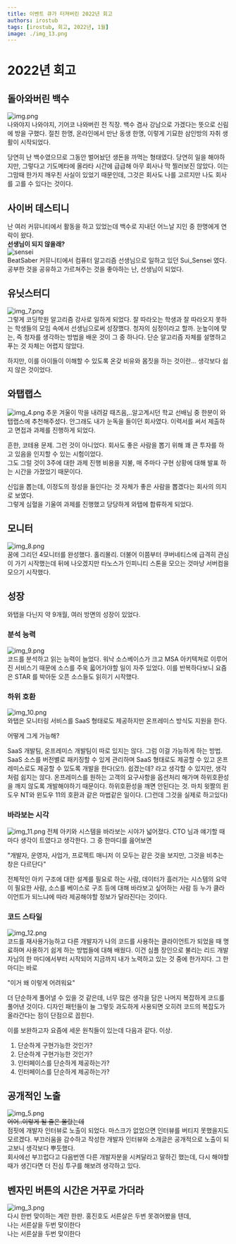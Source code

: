 ```yaml
---
title: 이벤트 큐가 터져버린 2022년 회고
authors: irostub
tags: [irostub, 회고, 2022년, 1월]
image: ./img_13.png
---
```

<!-- 

slug : URL 경로를 명시
title : 제목을 명시
authors : 작성자 속성
 - name : 작성자 명
   title : 작성자 설명
   url : name 을 눌렀을 때 전환할 링크
   image_url : 작성자 콘
tag : 이 글의 tag 분류
-->

# 2022년 회고

## 돌아와버린 백수
![img.png](img.png)  
나와야지 나와야지, 기어코 나와버린 전 직장. 백수 겸사 강남으로 가겠다는 뜻으로 신림에 방을 구했다. 절친 한명, 온라인에서 만난 동생 한명, 이렇게 기묘한 삼인방의 자취 생활이 시작되었다.  

당연히 난 백수였으므로 그동안 벌어놨던 생돈을 까먹는 형태였다. 당연히 일을 해야하지만, 그렇다고 기도메타에 올라타 시간에 급급해 아무 회사나 막 찔러보진 않았다. 
이는 그맘때 한가지 깨우친 사실이 있었기 때문인데, 그것은 회사도 나를 고르지만 나도 회사를 고를 수 있다는 것이다.

## 사이버 데스티니
난 여러 커뮤니티에서 활동을 하고 있었는데 백수로 지내던 어느날 지인 중 한명에게 연락이 왔다.  
**선생님이 되지 않을래?**  
![sensei](sensei.jpeg)  
BeatSaber 커뮤니티에서 컴퓨터 알고리즘 선생님으로 일하고 있던 Sui_Sensei 였다. 공부한 것을 공유하고 가르쳐주는 것을 좋아하는 난, 선생님이 되었다.

## 유닛스터디
![img_7.png](img_7.png)  
그렇게 코딩학원 알고리즘 강사로 일하게 되었다. 잘 따라오는 학생과 잘 따라오지 못하는 학생들의 모임 속에서 선생님으로써 성장했다.
청자의 심정이라고 할까. 눈높이에 맞는, 즉 청자를 생각하는 방법을 배운 것이 그 중 하나다. 단순 알고리즘 자체를 설명하고 푸는 것 자체는 어렵지 않았다.   

하지만, 이를 아이들이 이해할 수 있도록 온갖 비유와 몸짓을 하는 것이란... 생각보다 쉽지 않은 것이었다.

## 와탭랩스
![img_4.png](img_4.png)
추운 겨울이 막을 내려갈 때즈음,..알고계시던 학교 선배님 중 한분이 와탭랩스에 추천해주셨다. 안그래도 내가 눈독을 들이던 회사였다. 이력서를 써서 제출하고 
면접과 과제를 진행하게 되었다.

흔한, 코테용 문제. 그런 것이 아니었다. 회사도 좋은 사람을 뽑기 위해 꽤 큰 투자를 하고 있음을 인지할 수 있는 시험이었다.   
그도 그럴 것이 3주에 대한 과제 진행 비용을 지불, 매 주마다 구현 상황에 대해 발표 하는 시간을 가졌었기 때문이다. 

신입을 뽑는데, 이정도의 정성을 들인다는 것 자체가 좋은 사람을 뽑겠다는 회사의 의지로 보였다.  
그렇게 심혈을 기울여 과제를 진행했고 당당하게 와탭에 합류하게 되었다.

## 모니터
![img_8.png](img_8.png)  
꿈에 그리던 4모니터를 완성했다. 홀리몰리. 더불어 이쯤부터 쿠버네티스에 급격히 관심이 가기 시작했는데 뒤에 나오겠지만 타노스가 인피니티 스톤을 모으는 것마냥
서버컴을 모으기 시작했다.

## 성장
와탭을 다닌지 약 9개월, 여러 방면의 성장이 있었다.   

### 분석 능력
![img_9.png](img_9.png)  
코드를 분석하고 읽는 능력이 늘었다. 워낙 소스베이스가 크고 MSA 아키텍쳐로 이루어진 서비스기 때문에 소스를 주욱 읇어가야할 일이 자주 있었다. 이를 반복하다보니
요즘은 STAR 를 박아둔 오픈 소스들도 읽히기 시작했다.

### 하위 호환
![img_10.png](img_10.png)  
와탭은 모니터링 서비스를 SaaS 형태로도 제공하지만 온프레미스 방식도 지원을 한다. 

어떻게 그게 가능해?

SaaS 개발팀, 온프레미스 개발팀이 따로 있지는 않다. 그럼 이걸 가능하게 하는 방법. SaaS 소스를 버전별로 패키징할 수 있게 관리하며 SaaS 형태로도 제공할 수 있고 온프레미스로도
제공할 수 있도록 개발을 한다(오!). 쉽겠는데? 라고 생각할 수 있지만, 생각처럼 쉽지는 않다. 온프레미스를 원하는 고객의 요구사항을 옵션처리 해가며 하위호환성을 깨지 않도록 개발해야하기 때문이다.
하위호환성을 깨면 안된다는 것. 마치 윗짤의 윈도우 NT와 윈도우 11의 호환과 같은 마법같은 일이다. (그런데 그것을 실제로 하고있다)

### 바라보는 시각
![img_11.png](img_11.png)
전체 아키와 시스템을 바라보는 시야가 넓어졌다. CTO 님과 얘기할 때마다 생각이 트였다고 생각한다. 그 중 한마디를 읊어보면

"개발자, 운영자, 사업가, 프로젝트 매니저 이 모두는 같은 것을 보지만, 그것을 비추는 창은 다르단다"

전체적인 아키 구조에 대한 설계를 필요로 하는 사람, 데이터가 흘러가는 시스템의 요약이 필요한 사람, 소스를 베이스로 구조 등에 대해 바라보고 싶어하는 사람 등 
누가 클라이언트가 되느냐에 따라 제공해야할 정보가 달라진다는 것이다.

### 코드 스타일
![img_12.png](img_12.png)  
코드를 재사용가능하고 다른 개발자가 나의 코드를 사용하는 클라이언트가 되었을 때 명료하며 사용하기 쉽게 하는 방법들에 대해 배웠다. 이건 심플 장인으로 불리는 리드 개발자님의 한 마디에서부터 시작되어 지금까지
내가 노력하고 있는 것 중에 한가지다. 그 한마디는 바로

"이거 왜 이렇게 어려워요"

더 단순하게 풀어낼 수 있을 것 같은데, 너무 많은 생각을 담은 나머지 복잡하게 코드를 풀어낸 것이다. 디자인 패턴들이 늘 그렇듯 과도하게 사용되면 오히려 코드의 복잡도가 올라간다는 점이 단점으로 꼽힌다.

이를 보완하고자 요즘에 세운 원칙들이 있는데 다음과 같다. 이상.

1. 단순하게 구현가능한 것인가?
2. 단순하게 구현가능한 것인가?
3. 인터페이스를 단순하게 제공하는가?
4. 인터페이스를 단순하게 제공하는가?


## 공개적인 노출
![img_5.png](img_5.png)  
~~어어..이렇게 될 줄은 몰랐는데~~  
점핏에 개발자 인터뷰로 노출이 되었다. 마스크가 없었으면 인터뷰를 버티지 못했을지도 모르겠다. 부끄러움을 감수하고 작성한 개발자 인터뷰와 소개글은 공개적으로 노출이 되고보니 생각보다 뿌듯했다.  
회사에선 부끄럽다고 다음번엔 다른 개발자분을 시켜달라고 말하긴 했는데, 다시 해야할 때가 생긴다면 더 진심 투구를 해보려 생각하고 있다.

## 벤자민 버튼의 시간은 거꾸로 가더라
![img_3.png](img_3.png)  
다시 한번 맞이하는 계란 한판. 홍진호도 서른살은 두번 못겪어봤을 텐데,  
나는 서른살을 두번 맞이한다  
나는 서른살을 두번 맞이한다